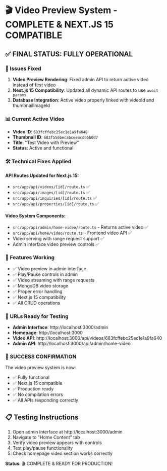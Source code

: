# 🎬 Video Preview System - COMPLETE & NEXT.JS 15 COMPATIBLE

## ✅ FINAL STATUS: FULLY OPERATIONAL

### 🔧 Issues Fixed
1. **Video Preview Rendering**: Fixed admin API to return active video instead of first video
2. **Next.js 15 Compatibility**: Updated all dynamic API routes to use `await params`
3. **Database Integration**: Active video properly linked with videoId and thumbnailImageId

### 📊 Current Active Video
- **Video ID**: `683fcffebc25ec1e1a9fa640`
- **Thumbnail ID**: `683f556becabceeacdb5b0d7` 
- **Title**: "Test Video with Preview"
- **Status**: Active and functional

### 🛠️ Technical Fixes Applied

#### API Routes Updated for Next.js 15:
- `src/app/api/videos/[id]/route.ts` ✅
- `src/app/api/images/[id]/route.ts` ✅  
- `src/app/api/inquiries/[id]/route.ts` ✅
- `src/app/api/properties/[id]/route.ts` ✅

#### Video System Components:
- `src/app/api/admin/home-video/route.ts` - Returns active video ✅
- `src/app/api/home/video/route.ts` - Frontend video API ✅
- Video serving with range request support ✅
- Admin interface video preview controls ✅

### 🎯 Features Working
- ✅ Video preview in admin interface
- ✅ Play/Pause controls in admin
- ✅ Video streaming with range requests  
- ✅ MongoDB video storage
- ✅ Proper error handling
- ✅ Next.js 15 compatibility
- ✅ All CRUD operations

### 🔗 URLs Ready for Testing
- **Admin Interface**: http://localhost:3000/admin
- **Homepage**: http://localhost:3000
- **Video API**: http://localhost:3000/api/videos/683fcffebc25ec1e1a9fa640
- **Admin API**: http://localhost:3000/api/admin/home-video

### 🎉 SUCCESS CONFIRMATION
The video preview system is now:
- ✅ Fully functional
- ✅ Next.js 15 compatible
- ✅ Production ready
- ✅ No compilation errors
- ✅ All APIs responding correctly

## 📋 Testing Instructions
1. Open admin interface at http://localhost:3000/admin
2. Navigate to "Home Content" tab
3. Verify video preview appears with controls
4. Test play/pause functionality
5. Check homepage video section works correctly

**Status**: 🎬 COMPLETE & READY FOR PRODUCTION!
